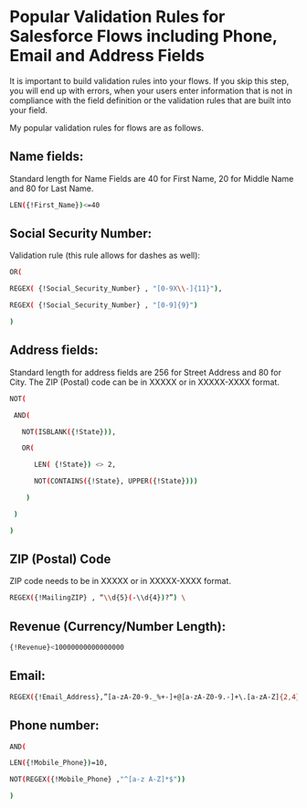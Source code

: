 # Popular Validation Rules for Salesforce Flows including Phone, Email and Address Fields

It is important to build validation rules into your flows. If you skip this step, you will end up with errors, when your users enter information that is not in compliance with the field definition or the validation rules that are built into your field.

My popular validation rules for flows are as follows.

## Name fields:

Standard length for Name Fields are 40 for First Name, 20 for Middle Name and 80 for Last Name.


```bash
LEN({!First_Name})<=40
```
## Social Security Number:
Validation rule (this rule allows for dashes as well):
```bash
OR( 

REGEX( {!Social_Security_Number} , "[0-9X\\-]{11}"), 

REGEX( {!Social_Security_Number} , "[0-9]{9}") 

) 
```
## Address fields:
Standard length for address fields are 256 for Street Address and 80 for City. The ZIP (Postal) code can be in XXXXX or in XXXXX-XXXX format.
```bash
NOT( 

 AND( 

   NOT(ISBLANK({!State})), 

   OR( 

      LEN( {!State}) <> 2, 

      NOT(CONTAINS({!State}, UPPER({!State}))) 

    ) 

 ) 

) 
```
## ZIP (Postal) Code

ZIP code needs to be in XXXXX or in XXXXX-XXXX format. 
```bash
REGEX({!MailingZIP} , “\\d{5}(-\\d{4})?”) \
```

## Revenue (Currency/Number Length):
```bash
{!Revenue}<10000000000000000
```

## Email:

```bash
REGEX({!Email_Address},”[a-zA-Z0-9._%+-]+@[a-zA-Z0-9.-]+\.[a-zA-Z]{2,4}”)
```
## Phone number:
```bash
AND( 

LEN({!Mobile_Phone})=10, 

NOT(REGEX({!Mobile_Phone} ,"^[a-z A-Z]*$")) 

) 
```
